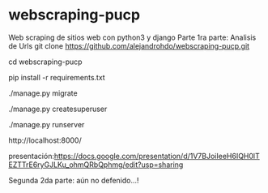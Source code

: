 # webscraping-pucp
Web scraping de sitios web con python3 y django
Parte 1ra parte: Analisis de Urls
git clone https://github.com/alejandrohdo/webscraping-pucp.git

cd webscraping-pucp

pip install -r requirements.txt

./manage.py migrate

./manage.py createsuperuser

./manage.py runserver

http://localhost:8000/

presentación:https://docs.google.com/presentation/d/1V7BJoiIeeH6IQH0lTEZTTrE6ryGJLKu_ohmQRbQphmg/edit?usp=sharing

Segunda 2da parte: aún no defenido...!
